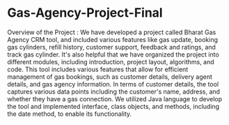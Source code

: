# Gas-Agency-Project-Final


Overview of the Project :
We have developed a project called Bharat Gas Agency CRM tool, and included various features like gas update, booking gas cylinders, refill history, customer support, feedback and ratings, and track gas cylinder. 
It's also helpful that we have organized the project into different modules, including introduction, project layout, algorithms, and code. 
This tool includes various features that allow for efficient management of gas bookings, such as customer details, delivery agent details, and gas agency information. 
In terms of customer details, the tool captures various data points including the customer's name, address, and whether they have a gas connection. 
We utilized Java language to develop the tool and implemented interface, class objects, and methods, including the date method, to enable its functionality.  

